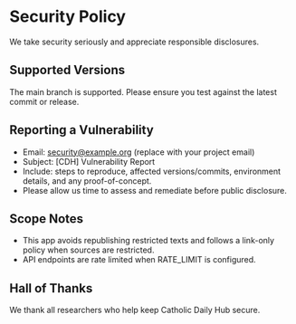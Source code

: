 # Security Policy

We take security seriously and appreciate responsible disclosures.

## Supported Versions
The main branch is supported. Please ensure you test against the latest commit or release.

## Reporting a Vulnerability
- Email: security@example.org (replace with your project email)
- Subject: [CDH] Vulnerability Report
- Include: steps to reproduce, affected versions/commits, environment details, and any proof-of-concept.
- Please allow us time to assess and remediate before public disclosure.

## Scope Notes
- This app avoids republishing restricted texts and follows a link-only policy when sources are restricted.
- API endpoints are rate limited when RATE_LIMIT is configured.

## Hall of Thanks
We thank all researchers who help keep Catholic Daily Hub secure.
